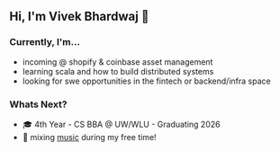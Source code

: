 ## Hi, I'm Vivek Bhardwaj 👋 

### Currently, I'm...
* incoming @ shopify & coinbase asset management
* learning scala and how to build distributed systems
* looking for swe opportunities in the fintech or backend/infra space

### Whats Next?
* 🎓 4th Year - CS BBA @ UW/WLU - Graduating 2026
* 🎹 mixing [music](https://www.instagram.com/vivekondeck/) during my free time!
